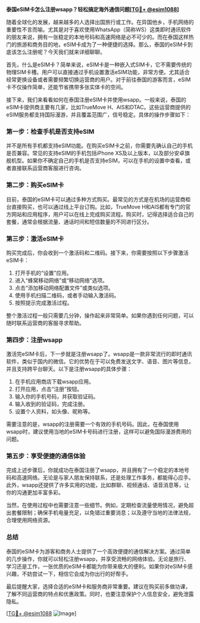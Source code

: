 **泰国eSIM卡怎么注册wsapp？轻松搞定海外通信问题[[TG💪+ @esim1088](https://t.me/s/esim1088)]**

随着全球化的发展，越来越多的人选择出国旅行或工作。在异国他乡，手机网络的重要性不言而喻。尤其是对于喜欢使用WhatsApp（简称WS）这类即时通讯软件的朋友来说，拥有一张稳定的本地号码和高速网络是必不可少的。而在泰国这样热门的旅游和商务目的地，eSIM卡成为了一种便捷的选择。那么，泰国的eSIM卡到底该怎么注册呢？今天我们就来详细聊聊。

首先，什么是eSIM卡？简单来说，eSIM卡是一种嵌入式SIM卡，它不需要传统的物理SIM卡槽。用户可以直接通过手机设置激活eSIM功能，非常方便。尤其适合经常更换设备或者需要频繁切换运营商的用户。对于前往泰国的游客而言，eSIM卡不仅操作简单，还能节省携带多张实体卡的空间。

接下来，我们来看看如何在泰国注册eSIM卡并使用wsapp。一般来说，泰国的eSIM卡提供商主要有几家，比如TrueMove H、AIS和DTAC。这些运营商提供的eSIM服务都支持国际漫游，并且覆盖范围广，信号稳定。具体的操作步骤如下：

### 第一步：检查手机是否支持eSIM

并不是所有手机都支持eSIM功能。在购买eSIM卡之前，你需要先确认自己的手机是否兼容。常见的支持eSIM的手机包括iPhone XS及以上版本，以及部分安卓旗舰机型。如果你不确定自己的手机是否支持eSIM，可以在手机的设置中查看，或者直接联系运营商客服进行咨询。

### 第二步：购买eSIM卡

目前，泰国的eSIM卡可以通过多种方式购买。最常见的方式是在机场的运营商柜台直接购买，也可以通过线上平台订购。比如，TrueMove H和AIS都有专门的官方网站和应用程序，用户可以在线上完成购买流程。购买时，记得选择适合自己的套餐，通常会根据流量、通话时间和短信数量的不同进行区分。

### 第三步：激活eSIM卡

购买完成后，你会收到一个激活码和二维码。接下来，你需要按照以下步骤激活eSIM卡：

1. 打开手机的“设置”应用。
2. 进入“蜂窝移动网络”或“移动网络”选项。
3. 点击“添加移动网络配置文件”或类似选项。
4. 使用手机扫描二维码，或者手动输入激活码。
5. 按照提示完成激活过程。

整个激活过程一般只需要几分钟，操作起来非常简单。如果你遇到任何问题，可以随时联系运营商的客服寻求帮助。

### 第四步：注册wsapp

激活完eSIM卡后，下一步就是注册wsapp了。wsapp是一款非常流行的即时通讯软件，类似于国内的微信。它的优势在于可以免费发送文字、语音、图片等信息，并且支持跨平台聊天。以下是注册wsapp的具体步骤：

1. 在手机应用商店下载wsapp应用。
2. 打开应用，点击“注册”按钮。
3. 输入你的手机号码，并获取验证码。
4. 输入收到的验证码，完成注册。
5. 设置个人资料，如头像、昵称等。

需要注意的是，wsapp的注册需要一个有效的手机号码。因此，在泰国使用wsapp时，建议使用当地的eSIM卡号码进行注册，这样可以避免国际漫游费用的问题。

### 第五步：享受便捷的通信体验

完成上述步骤后，你就成功在泰国注册了wsapp，并且拥有了一个稳定的本地号码和高速网络。无论是与家人朋友保持联系，还是处理工作事务，都能得心应手。此外，wsapp还提供了许多实用的功能，比如群聊、视频通话、语音消息等，让你的沟通更加丰富多彩。

当然，在使用过程中也需要注意一些细节。例如，定期检查流量使用情况，避免超出套餐限制；确保手机电量充足，以免错过重要消息；以及遵守当地的法律法规，合理使用网络资源。

### 总结

泰国的eSIM卡为游客和商务人士提供了一个高效便捷的通信解决方案。通过简单的几步操作，你就可以轻松注册wsapp，并享受流畅的网络体验。无论是旅行、学习还是工作，一张优质的eSIM卡都能为你带来极大的便利。如果你对eSIM卡感兴趣，不妨尝试一下，相信它会成为你出行的好帮手。

最后提醒大家，选择合适的eSIM卡和服务商非常重要。建议在购买前多做功课，了解不同运营商的特点和优惠政策。同时，也要注意保护个人信息安全，避免泄露隐私。

[[TG💪+ @esim1088](https://t.me/s/esim1088) ![Image](https://i.postimg.cc/4NQfJmqS/Snipaste-2025-05-13-00-14-12.png)]